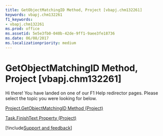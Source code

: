 ```yaml
---
title: GetObjectMatchingID Method, Project [vbapj.chm132261]
keywords: vbapj.chm132261
f1_keywords:
- vbapj.chm132261
ms.prod: office
ms.assetid: 5e5e3fb0-040b-42de-9ff1-9aee3fe18736
ms.date: 06/08/2017
ms.localizationpriority: medium
---
```



# GetObjectMatchingID Method, Project [vbapj.chm132261]

Hi there! You have landed on one of our F1 Help redirector pages. Please select the topic you were looking for below.

[Project.GetObjectMatchingID Method (Project)](https://msdn.microsoft.com/library/6e20f9a9-2090-6ea5-e476-70652e866cdf%28Office.15%29.aspx)

[Task.FinishText Property (Project)](https://msdn.microsoft.com/library/1dac5d15-30e3-060a-9c8a-98f7de556e3a%28Office.15%29.aspx)

[!include[Support and feedback](~/includes/feedback-boilerplate.md)]